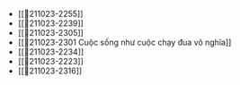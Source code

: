 - [[💬211023-2255]]
- [[💬211023-2239]]
- [[💬211023-2305]]
- [[💬211023-2301 Cuộc sống như cuộc chạy đua vô nghĩa]]
- [[💬211023-2234]]
- [[💬211023-2223]]
- [[💬211023-2316]]
